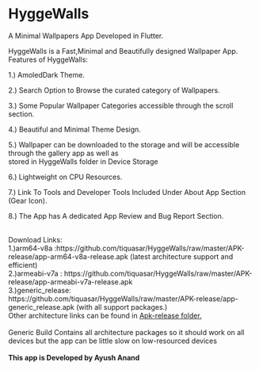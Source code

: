# HyggeWalls

A Minimal Wallpapers App Developed in Flutter.<br>
<p>
HyggeWalls is a Fast,Minimal and Beautifully designed Wallpaper App.<br>
Features of HyggeWalls:<br>
  <p>1.) AmoledDark Theme.<br><p>
  <p>2.) Search Option to Browse the curated category of Wallpapers.<br><p>
  <p>3.) Some Popular Wallpaper Categories accessible through the scroll section.<br><p>
  <p>4.) Beautiful and Minimal Theme Design.<br><p>
  <p>5.) Wallpaper can be downloaded to the storage and will be accessible through the gallery app as well as<br>
stored in HyggeWalls folder in Device Storage<br></p>
  <p>6.) Lightweight on CPU Resources.<br><p>
  <p>7.) Link To Tools and Developer Tools Included Under About App Section (Gear Icon).<br><p>
  <p>8.) The App has A dedicated App Review and Bug Report Section.<br><br><p>
  Download Links:<br>
1.)arm64-v8a :https://github.com/tiquasar/HyggeWalls/raw/master/APK-release/app-arm64-v8a-release.apk
  (latest architecture support and efficient)<br>
2.)armeabi-v7a : https://github.com/tiquasar/HyggeWalls/raw/master/APK-release/app-armeabi-v7a-release.apk<br>
3.)generic_release: https://github.com/tiquasar/HyggeWalls/raw/master/APK-release/app-generic_release.apk (with all support packages.)<br>
Other architecture links can be found in <a href="https://github.com/tiquasar/HyggeWalls/tree/master/APK-release">Apk-release folder.</a><br><br>
 Generic Build Contains all architecture packages so it should work on all devices but the app can be little slow on low-resourced devices<br><br>
<b>This app is Developed by Ayush Anand</b><br>


</p>

